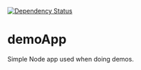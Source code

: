 [![Dependency Status](https://dependencyci.com/github/clanzen/demoApp/badge)](https://dependencyci.com/github/clanzen/demoApp)

# demoApp
Simple Node app used when doing demos.
